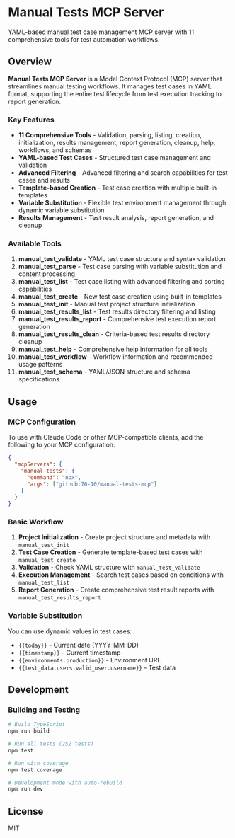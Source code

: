 # Manual Tests MCP Server

YAML-based manual test case management MCP server with 11 comprehensive tools for test automation workflows.

## Overview

**Manual Tests MCP Server** is a Model Context Protocol (MCP) server that streamlines manual testing workflows. It manages test cases in YAML format, supporting the entire test lifecycle from test execution tracking to report generation.

### Key Features

- **11 Comprehensive Tools** - Validation, parsing, listing, creation, initialization, results management, report generation, cleanup, help, workflows, and schemas
- **YAML-based Test Cases** - Structured test case management and validation
- **Advanced Filtering** - Advanced filtering and search capabilities for test cases and results
- **Template-based Creation** - Test case creation with multiple built-in templates
- **Variable Substitution** - Flexible test environment management through dynamic variable substitution
- **Results Management** - Test result analysis, report generation, and cleanup

### Available Tools

1. **manual_test_validate** - YAML test case structure and syntax validation
2. **manual_test_parse** - Test case parsing with variable substitution and content processing
3. **manual_test_list** - Test case listing with advanced filtering and sorting capabilities
4. **manual_test_create** - New test case creation using built-in templates
5. **manual_test_init** - Manual test project structure initialization
6. **manual_test_results_list** - Test results directory filtering and listing
7. **manual_test_results_report** - Comprehensive test execution report generation
8. **manual_test_results_clean** - Criteria-based test results directory cleanup
9. **manual_test_help** - Comprehensive help information for all tools
10. **manual_test_workflow** - Workflow information and recommended usage patterns
11. **manual_test_schema** - YAML/JSON structure and schema specifications

## Usage

### MCP Configuration

To use with Claude Code or other MCP-compatible clients, add the following to your MCP configuration:

```json
{
  "mcpServers": {
    "manual-tests": {
      "command": "npx",
      "args": ["github:70-10/manual-tests-mcp"]
    }
  }
}
```

### Basic Workflow

1. **Project Initialization** - Create project structure and metadata with `manual_test_init`
2. **Test Case Creation** - Generate template-based test cases with `manual_test_create`
3. **Validation** - Check YAML structure with `manual_test_validate`
4. **Execution Management** - Search test cases based on conditions with `manual_test_list`
5. **Report Generation** - Create comprehensive test result reports with `manual_test_results_report`

### Variable Substitution

You can use dynamic values in test cases:

- `{{today}}` - Current date (YYYY-MM-DD)
- `{{timestamp}}` - Current timestamp
- `{{environments.production}}` - Environment URL
- `{{test_data.users.valid_user.username}}` - Test data

## Development

### Building and Testing

```bash
# Build TypeScript
npm run build

# Run all tests (252 tests)
npm test

# Run with coverage
npm test:coverage

# Development mode with auto-rebuild
npm run dev
```

## License

MIT

